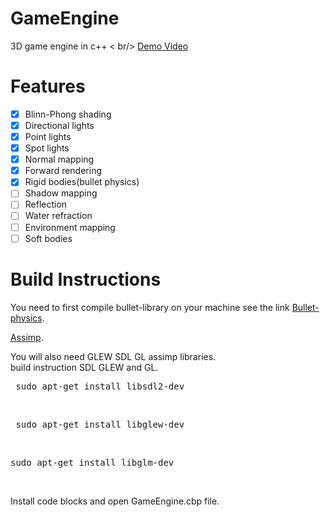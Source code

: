 # GameEngine
3D game engine in c++ < br/>
[Demo Video](https://www.youtube.com/watch?v=J8xELr8XOuU)
# Features
- [x] Blinn-Phong shading <br />
- [x] Directional lights <br />
- [x] Point lights <br />
- [x] Spot lights <br />
- [x] Normal mapping<br />
- [x] Forward rendering<br />
- [x] Rigid bodies(bullet physics)
- [ ] Shadow mapping <br />
- [ ] Reflection <br />
- [ ] Water refraction <br />
- [ ] Environment mapping <br />
- [ ] Soft bodies <br />

# Build Instructions

You need to first compile bullet-library on your machine see the link
[Bullet-physics](https://github.bulletphysics/com/bullet3). 

[Assimp](https://github.com/assimp/assimp).

You will also need GLEW SDL GL assimp libraries.<br/>
build instruction SDL GLEW and GL.<br/>
<pre> sudo apt-get install libsdl2-dev</pre> <br/>
<pre> sudo apt-get install libglew-dev</pre> <br/>
<pre>sudo apt-get install libglm-dev</pre> <br/>


Install code blocks and open GameEngine.cbp file.
